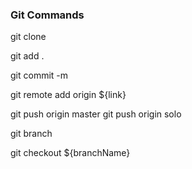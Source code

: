 ### Git Commands

git clone 

git add .

git commit -m 

git remote add origin ${link}

git push origin master
git push origin solo

git branch

git checkout ${branchName}

